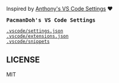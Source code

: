 Inspired by [Anthony's VS Code Settings](https://github.com/antfu/vscode-settings) :heart:

<samp><b>PacmanDoh's VS Code Settings</b></samp>

[`.vscode/settings.json`](./.vscode/settings.json)<br>
[`.vscode/extensions.json`](./.vscode/extensions.json)<br>
[`.vscode/snippets`](./.vscode/snippets)

## LICENSE

MIT

